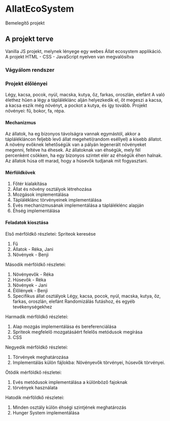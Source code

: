 # AllatEcoSystem
 Bemelegítő projekt
## A projekt terve
 Vanilla JS projekt, melynek lényege egy webes Állat ecosystem applikáció.
 A projekt HTML - CSS - JavaScript nyelven van megvalósítva
### Vágyálom rendszer
### Projekt élőlényei
 Légy, kacsa, pocok, nyúl, macska, kutya, őz, farkas, oroszlán, elefánt
 A való élethez hűen a légy a tápláléklánc alján helyezkedik el, őt megeszi a kacsa, a kacsa eszik még növényt, a pockot a kutya, és így tovább. 
 Projekt növényei: fű, bokor, fa, répa.

#### Mechanizmus
 Az állatok, ha eg bizonyos távolságra vannak egymástól, akkor a táplálékláncon feljebb levő állat megeheti(random eséllyel) a kisebb állatot. A növény evőknek lehetőségük van a pályán legenerált növényeket megenni, feltéve ha éhesek. Az állatoknak van éhségük, mely fél percenként csökken, ha egy bizonyos szintet elér az éhségük éhen halnak. Az állatok húsa ott marad, hogy a húsevők tudjanak mit fogyasztani. 

#### Mérföldkövek
 1. Főtér kialakítása
 2. Állat és növény osztályok létrehozása
 3. Mozgások implementálása
 4. Tápláléklánc törvényeinek implementálása
 5. Evés mechanizmusának implementálása a tápláléklénc alapján
 6. Éhség implementálása


#### Feladatok kiosztása
 Első mérföldkő részletei:
 Spriteok keresése
 1. Fű 
 2. Állatok - Réka, Jani
 3. Növények - Benji

 Második mérföldkő részletei:
 1. Növényevők - Réka 
 2. Húsevők - Réka
 3. Növények - Jani
 4. Élőlények - Benji
 5. Specifikus állat osztályok
 Légy, kacsa, pocok, nyúl, macska, kutya, őz, farkas, oroszlán, elefánt
 Randomizálás futáshoz, és egyéb tevékenységekhez

 Harmadik mérföldkő részletei:
 1. Alap mozgás implementálása és bereferenciálása
 2. Spriteok megfelelő mozgatásáért felelős metódusok megírása
 3. CSS

 Negyedik mérföldkő részletei:
 1. Törvények meghatározása
 2. Implementálás külön fájlokba:
 Növényevők törvényei, húsevők törvényei.

 Ötödik mérföldkő részletei:
 1. Evés metódusok implementálása a különböző fajoknak
 2. törvények használata

 Hatodik mérföldkő részletei:
 1. Minden osztály külön éhségi szintjének meghatározás
 2. Hunger System implementálása

 



